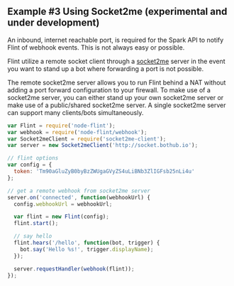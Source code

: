 ## Example #3 Using Socket2me (experimental and under development)
An inbound, internet reachable port, is required for the Spark API to notify
Flint of webhook events. This is not always easy or possible.

Flint utilize a remote socket client through a
[socket2me](https://github.com/nmarus/socket2me) server in the event you want to
stand up a bot where forwarding a port is not possible.

The remote socket2me server allows you to run Flint behind a NAT without adding
a port forward configuration to your firewall. To make use of a socket2me
server, you can either stand up your own socket2me server or make use of a
public/shared socket2me server. A single socket2me server can support many
clients/bots simultaneously.

```js
var Flint = require('node-flint');
var webhook = require('node-flint/webhook');
var Socket2meClient = require('socket2me-client');
var server = new Socket2meClient('http://socket.bothub.io');

// flint options
var config = {
  token: 'Tm90aGluZyB0byBzZWUgaGVyZS4uLiBNb3ZlIGFsb25nLi4u'
};

// get a remote webhook from socket2me server
server.on('connected', function(webhookUrl) {
  config.webhookUrl = webhookUrl;

  var flint = new Flint(config);
  flint.start();

  // say hello
  flint.hears('/hello', function(bot, trigger) {
    bot.say('Hello %s!', trigger.displayName);
  });

  server.requestHandler(webhook(flint));
});
```
